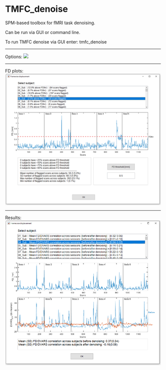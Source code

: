 # TMFC_denoise
SPM-based toolbox for fMRI task denoising. 

Can be run via GUI or command line.

To run TMFC denoise via GUI enter: tmfc_denoise

----------------------------------------------
Options:
<img src = "denoising/optuins.PNG">

----------------------------------------------
FD plots:
<img src = "denoising/FD_example.PNG">

----------------------------------------------
Results:
<img src = "denoising/results_example.png">
